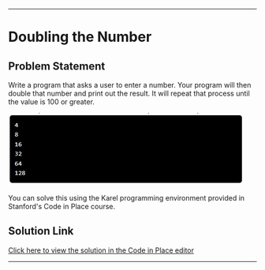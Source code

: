 
---

# Doubling the Number

## Problem Statement

Write a program that asks a user to enter a number. Your program will then double that number and print out the result. It will repeat that process until the value is 100 or greater.

![Sample Result](result.jpeg)

You can solve this using the Karel programming environment provided in Stanford's Code in Place course.

## Solution Link

[Click here to view the solution in the Code in Place editor](https://codeinplace.stanford.edu/cip5/share/iVCL57M9BdzWhaEqsGYe)

---